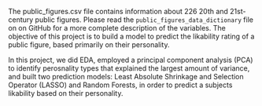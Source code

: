 The public_figures.csv file contains information about 226 20th and 21st-century public figures. Please read the `public_figures_data_dictionary` file on on GitHub for a more complete description of the variables. The objective of this project is to build a model to predict the likability rating of a public figure, based primarily on their personality.

In this project, we did EDA, employed a principal component analysis (PCA) to identify perosnality types that explained the largest amount of variance, and built two prediction models: Least Absolute Shrinkage and Selection Operator (LASSO) and Random Forests, in order to predict a subjects likability based on their personality. 
